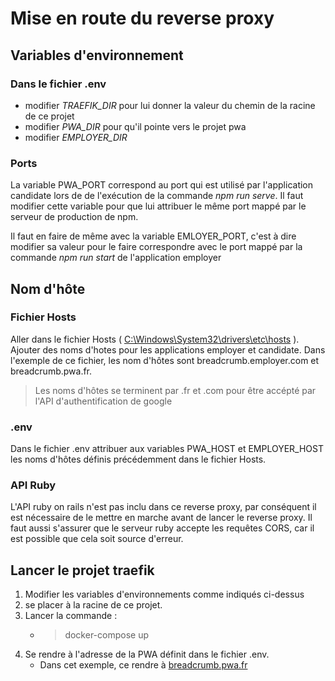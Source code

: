 # Mise en route du reverse proxy

## Variables d'environnement
### Dans le fichier .env
- modifier *TRAEFIK_DIR* pour lui donner la valeur du chemin de la racine de ce projet
- modifier *PWA_DIR* pour qu'il pointe vers le projet pwa
- modifier *EMPLOYER_DIR*
### Ports
La variable PWA_PORT correspond au port qui est utilisé par l'application candidate lors de de l'exécution de la commande _npm run serve_.
Il faut modifier cette variable pour que lui attribuer le même port mappé par le serveur de production de npm.

Il faut en faire de même avec la variable EMLOYER_PORT, c'est à dire modifier sa valeur pour le faire correspondre avec le port mappé par la commande _npm run start_ de l'application employer


## Nom d'hôte
### Fichier Hosts
Aller dans le fichier Hosts ( [C:\Windows\System32\drivers\etc\hosts](C:\Windows\System32\drivers\etc\hosts) ).
Ajouter des noms d'hotes pour les applications employer et candidate. Dans l'exemple de ce fichier, les nom d'hôtes sont breadcrumb.employer.com et breadcrumb.pwa.fr.
> Les noms d'hôtes se terminent par .fr et .com pour être accépté par l'API d'authentification de google
### .env
Dans le fichier .env attribuer aux variables PWA_HOST et EMPLOYER_HOST les noms d'hôtes définis précédemment dans le fichier Hosts.

### API Ruby
L'API ruby on rails n'est pas inclu dans ce reverse proxy, par conséquent il est nécessaire de le mettre en marche avant de lancer le reverse proxy.
Il faut aussi s'assurer que le serveur ruby accepte les requêtes CORS, car il est possible que cela soit source d'erreur.

## Lancer le projet traefik
1. Modifier les variables d'environnements comme indiqués ci-dessus
1. se placer à la racine de ce projet.
2. Lancer la commande :
    - > docker-compose up
3. Se rendre à l'adresse de la PWA définit dans le fichier .env.
    - Dans cet exemple, ce rendre à [breadcrumb.pwa.fr](https://breadcrumb.pwa.fr)
